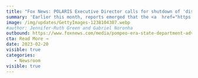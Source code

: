 ```yaml
---
title: "Fox News: POLARIS Executive Director calls for shutdown of 'disinformation' index targeting conservative news"
summary: 'Earlier this month, reports emerged that the <a  href="https://www.foxnews.com/category/politics/foreign-policy/state-department" rel="noopener" target="_blank"><u>State Department</u></a> is indirectly bankrolling a "disinformation" monitoring group that has targeted non-liberal and conservative news organizations. Now, a former special adviser to Secretary of State Mike Pompeo’s State Department says financial support for the program needs to be shut down. "Programs like this continue until there is pushback on the government’s partisan activities," POLARIS National Security executive director Gabriel Noronha, told Fox News Digital.'
image: /img/updates/GettyImages-1238104307.webp
#author: Jennifer-Ruth Green and Gabriel Noronha
outbound: https://www.foxnews.com/media/pompeo-era-state-department-advisor-calls-shutdown-disinformation-index-targeting-conservative-news?intcmp=tw_fnc
cta: Read More →
date: 2023-02-20
visible: true
categories:
   - Newsroom
visible: true
---
```

